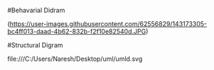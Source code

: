 

#Behavarial Didram

(https://user-images.githubusercontent.com/62556829/143173305-bc4ff013-daad-4b62-832b-f2f10e82540d.JPG)

#Structural Digram

file:///C:/Users/Naresh/Desktop/uml/umld.svg
